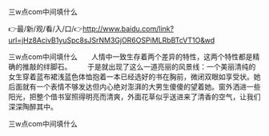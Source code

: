 三w点com中间填什么

👉最/新/观/看/入/口/👉http://www.baidu.com/link?url=jHz8AcivB1yuSpc8sJSrNM3GjOR6OSPiMLRbBTcVT1O&wd

三w点com中间填什么　　人情中一致生存着两个差异的特性，这两个特性都是精确的推敲的绊脚石。
　　于是就出现了这么一道亮丽的风景线：一个美丽清纯的女生穿着蓝布裙浅蓝色体恤抱着一本已经选好的书在胸前，微闭双眼如享受状。她后面就有一个表情不够发达但内心绝对澎湃的大男生傻傻的望着她。窗外洒进一些阳光，把整个借书室照得明亮而清爽，外面花草似乎送进来了清香的空气，让我们深深陶醉其中。


三w点com中间填什么
